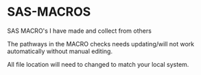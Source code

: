 SAS-MACROS
==========

SAS MACRO's I have made and collect from others

The pathways in the MACRO checks needs updating/will not work automatically without manual editing.

All file location will need to changed to match your local system.
